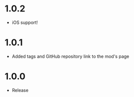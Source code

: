 # 1.0.2
* iOS support!

# 1.0.1
* Added tags and GitHub repository link to the mod's page

# 1.0.0
* Release
